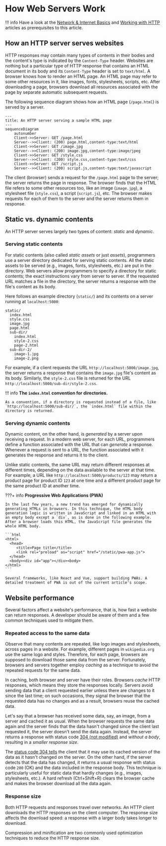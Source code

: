 # How Web Servers Work

!!! info
    Have a look at the [Network & Internet Basics](./network-internet-basics.md) and [Working with HTTP](./http-in-depth.md) articles as prerequisites to this article.

## How an HTTP server serves websites

HTTP responses may contain many types of contents in their bodies and the content's type is indicated by the `Content-Type` header. Websites are nothing but a particular type of HTTP response that contains an HTML document in its body and its `Content-Type` header is set to `text/html`. A browser knows how to render an HTML page. An HTML page may refer to some other resources in it, like images, fonts, stylesheets, scripts, etc. After downloading a page, browsers download all resources associated with the page by separate automatic subsequent requests.

The following sequence diagram shows how an HTML page (`/page.html`) is served by a server.

```mermaid
---
title: An HTTP server serving a sample HTML page
---
sequenceDiagram
    autonumber
    Client->>Server: GET /page.html
    Server-->>Client: (200) page.html,content-type:text/html
    Client->>Server: GET /image.jpg
    Server-->>Client: (200) image.jpg,content-type:image/jpeg
    Client->>Server: GET /style.css
    Server-->>Client: (200) style.css,content-type:text/css
    Client->>Server: GET /script.js
    Server-->>Client: (200) script.js,content-type:text/javascript
```

The client (browser) sends a request for the `/page.html` page to the server; the server returns the page in response. The browser finds that the HTML file refers to some other resources too, like an image (`image.jpg`), a stylesheet file (`style.css`), a script (`script.js`), etc. The browser makes requests for each of them to the server and the server returns them in response.

## Static vs. dynamic contents

An HTTP server serves largely two types of content: _static_ and _dynamic_.

### Serving static contents

For static contents (also called _static assets_ or just _assets_), programmers use a server directory dedicated for serving static contents. All the static assets to be served (e.g., images, fonts, stylesheets, etc.) are put in the directory. Web servers allow programmers to specify a directory for static contents; the exact instructions vary from server to server. If the requested URL matches a file in the directory, the server returns a response with the file's content as its body.

Here follows an example directory (`static/`) and its contents on a server running at `localhost:5000`:

```
static/
  index.html
  style.css
  image.jpg
  page.html
  sub-dir/
    index.html
    style-2.css
    page-2.html
  sub-dir-2/
    image-1.jpg
    image-2.png
```

For example, if a client requests the URL `http://localhost:5000/image.jpg`, the server returns a response that contains the `image.jpg` file's content as its body. Similarly, the `style-2.css` file is returned for the URL `http://localhost:5000/sub-dir/style-2.css`.

!!! info
    **The `index.html` convention for directories.**

    As a convention, if a directory is requested instead of a file, like `http://localhost:5000/sub-dir/`, the `index.html` file within the directory is returned.

### Serving dynamic contents

Dynamic content, on the other hand, is _generated_ by a server upon receiving a request. In a modern web server, for each URL, programmers define a function associated with the URL that can _generate_ a response. Whenever a request is sent to a URL, the function associated with it generates the response and returns it to the client.

Unlike static contents, the same URL may return different responses at different times, depending on the data available to the server at that time. For example, a URL like `http://localhost:5000/products/123` may return a product page for product ID `123` at one time and a different product page for the same product ID at another time.

???+ info
    **Progressive Web Applications (PWA)**

    In the last few years, a new trend has emerged for dynamically generating HTMLs in browsers. In this technique, the HTML body generation logic is written in JavaScript and linked in an HTML with an empty body except a `div`, as is done in the following example. After a browser loads this HTML, the JavaScript file generates the whole HTML body.

    ```html
    <html>
      <head>
         <title>Page title</title>
         <link rel="preload" as="script" href="/static/pwa-app.js">
      </head>
      <body><div id="app"></div><body>
    </html>
    ```

    Several frameworks, like React and Vue, support building PWAs. A detailed treatment of PWA is out of the current article's scope.

## Website performance

Several factors affect a website's performance, that is, how fast a website can return responses. A developer should be aware of them and a few common techniques used to mitigate them.

### Repeated access to the same data

Observe that many contents are repeated, like logo images and stylesheets, across pages in a website. For example, different pages in `wikipedia.org` use the same logo and styles. Therefore, for each page, browsers are supposed to download those same data from the server. Fortunately, browsers and servers together employ _caching_ as a technique to avoid the repeated requests for the same data.

In caching, both browser and server have their roles. Browsers _cache_ HTTP responses, which means they store the responses locally. Servers avoid sending data that a client requested earlier unless there are changes to it since the last time; on such occasions, they signal the browser that the requested data has no changes and as a result, browsers reuse the cached data.

Let's say that a browser has received some data, say, an image, from a server and cached it as usual. When the browser requests the same data again and the server finds that the data hasn't changed since the client last requested it, the server doesn't send the data again. Instead, the server returns a response with status code [304 (not modified)](https://developer.mozilla.org/en-US/docs/Web/HTTP/Status/304) and _without a body_, resulting in a _smaller response size._

The [status code 304 tells](./http-in-depth.md#status-codes) the client that it may use its cached version of the data as it hasn't changed on the server. On the other hand, if the server detects that the data has changed, it returns a usual response with status code `200` (OK) and the data included in the response body. This technique is particularly useful for static data that hardly changes (e.g., images, stylesheets, etc.). A hard refresh (Ctrl+Shift+R) clears the browser cache and makes the browser download all the data again.

### Response size

Both HTTP requests and responses travel over networks. An HTTP client downloads the HTTP responses on the client computer. The response size affects the download speed: a response with a larger body takes longer to download.

Compression and minification are two commonly used optimization techniques to reduce the HTTP response size.
